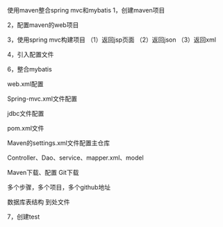 使用maven整合spring mvc和mybatis
1，创建maven项目

2，配置maven的web项目

3，使用spring mvc构建项目
（1）返回jsp页面
（2）返回json
（3）返回xml

4，引入配置文件

6，整合mybatis


web.xml配置

Spring-mvc.xml文件配置

jdbc文件配置

pom.xml文件

Maven的settings.xml文件配置主仓库

Controller、Dao、service、mapper.xml、model


Maven下载、配置
Git下载

多个步骤，多个项目，多个github地址

数据库表结构
到处文件

7，创建test
